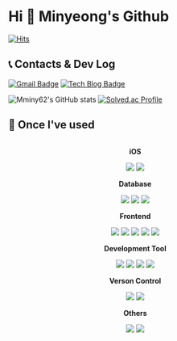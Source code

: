# Hi 👋 Minyeong's Github
[![Hits](https://hits.seeyoufarm.com/api/count/incr/badge.svg?url=https%3A%2F%2Fgithub.com%2Fmminy62%2Fhit-counter&count_bg=%234BCDB7&title_bg=%239FBBBE&icon=&icon_color=%23E15858&title=hits&edge_flat=false)](https://hits.seeyoufarm.com)
## 📞 Contacts & Dev Log
[![Gmail Badge](https://img.shields.io/badge/Gmail-red?style=for-the-badge&logo=Gmail&logoColor=white&link=mailto:mminy62@gmail.com)](mailto:snugyun01@gmail.com)
[![Tech Blog Badge](http://img.shields.io/badge/-Tistory-mint?style=for-the-badge&logo=tistory&link=https://coding2bdev.tistory.com/)](https://coding2bdev.tistory.com/)

![Mminy62's GitHub stats](https://github-readme-stats.vercel.app/api?username=mminy62&show_icons=true&theme=cobalt)
[![Solved.ac Profile](http://mazassumnida.wtf/api/v2/generate_badge?boj=min3209258)](https://solved.ac/min3209258/)

## 💪 Once I've used

<div style="display: flex; justify-content: center; align-items: center; flex-direction: column;">
    <!-- iOS -->
    <p><strong>iOS</strong></p>
    <div>
        <img src="http://img.shields.io/badge/-SwiftUI-skyblue?style=for-the-badge&logo=swift&link=https://coding2bdev.tistory.com/"> 
        <img src="http://img.shields.io/badge/-iOS-black?style=for-the-badge&logo=ios&link=https://coding2bdev.tistory.com/"> 
    </div>
    <!-- Database -->
    <p><strong>Database</strong></p>
    <div>
        <img src="https://img.shields.io/badge/oracle-F80000?style=for-the-badge&logo=oracle&logoColor=white"> 
        <img src="https://img.shields.io/badge/mysql-4479A1?style=for-the-badge&logo=mysql&logoColor=white"> 
        <img src="https://img.shields.io/badge/firebase-FFCA28?style=for-the-badge&logo=firebase&logoColor=white">
    </div>
    <!-- Frontend -->
    <p><strong>Frontend</strong></p>
    <div>
        <img src="https://img.shields.io/badge/html5-E34F26?style=flat-square&logo=html5&logoColor=white"> 
        <img src="https://img.shields.io/badge/css-1572B6?style=flat-square&logo=css3&logoColor=white"> 
        <img src="https://img.shields.io/badge/javascript-F7DF1E?style=flat-square&logo=javascript&logoColor=black"> 
        <img src="https://img.shields.io/badge/bootstrap-7952B3?style=flat-square&logo=bootstrap&logoColor=white">
<img src="https://img.shields.io/badge/react-61DAFB?style=flat-square&logo=react&logoColor=black">
    </div>
<!-- Development Tool -->
    <p><strong>Development Tool</strong></p>
    <div>
        <img src="https://img.shields.io/badge/Xcode-blue?style=flat-square&logo=xcode&logoColor=white"> 
        <img src="https://img.shields.io/badge/Visual Studio Code-1572B6?style=flat-square&logo=visualstudiocode&logoColor=white"> 
<img src="https://img.shields.io/badge/Eclipse IDE-purple?style=flat-square&logo=eclipseIDE&logoColor=white"> 
<img src="https://img.shields.io/badge/Andoid Studio-green?style=flat-square&logo=android studio&logoColor=white">
    </div>
<!-- Verson control -->
    <p><strong>Verson Control</strong></p>
    <div>
        <img src="https://img.shields.io/badge/git-orange?style=flat-square&logo=git&logoColor=white"> 
        <img src="https://img.shields.io/badge/github-black?style=flat-square&logo=github&logoColor=white">
    </div>
    <!-- Others -->
    <p><strong>Others</strong></p>
    <div>
        <img src="https://img.shields.io/badge/Java-7F52FF?style=flat-square&logoColor=white">
        <img src="https://img.shields.io/badge/python-3776AB?style=flat-square&logo=python&logoColor=white"> 
</div><br>
</div>
